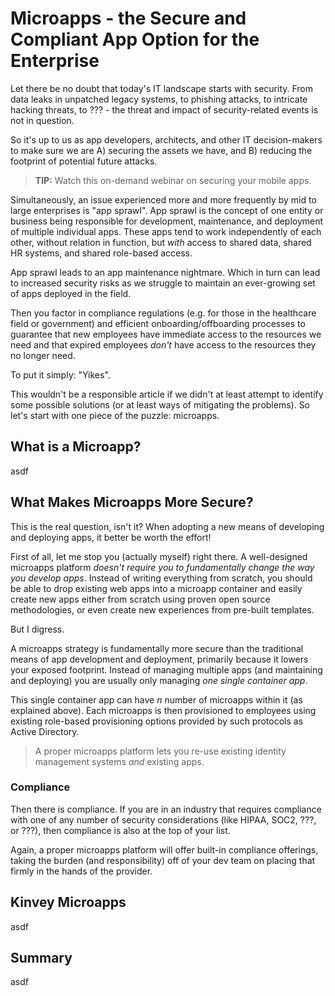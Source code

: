 # Microapps - the Secure and Compliant App Option for the Enterprise

Let there be no doubt that today's IT landscape starts with security. From data leaks in unpatched legacy systems, to phishing attacks, to intricate hacking threats, to ??? - the threat and impact of security-related events is not in question.

So it's up to us as app developers, architects, and other IT decision-makers to make sure we are A) securing the assets we have, and B) reducing the footprint of potential future attacks.

> **TIP:** Watch this on-demand webinar on securing your mobile apps.

Simultaneously, an issue experienced more and more frequently by mid to large enterprises is "app sprawl". App sprawl is the concept of one entity or business being responsible for development, maintenance, and deployment of multiple individual apps. These apps tend to work independently of each other, without relation in function, but *with* access to shared data, shared HR systems, and shared role-based access.

App sprawl leads to an app maintenance nightmare. Which in turn can lead to increased security risks as we struggle to maintain an ever-growing set of apps deployed in the field.

Then you factor in compliance regulations (e.g. for those in the healthcare field or government) and efficient onboarding/offboarding processes to guarantee that new employees have immediate access to the resources we need and that expired employees *don't* have access to the resources they no longer need.

To put it simply: "Yikes".

This wouldn't be a responsible article if we didn't at least attempt to identify some possible solutions (or at least ways of mitigating the problems). So let's start with one piece of the puzzle: microapps.

## What is a Microapp?

asdf

## What Makes Microapps More Secure?

This is the real question, isn't it? When adopting a new means of developing and deploying apps, it better be worth the effort!

First of all, let me stop you (actually myself) right there. A well-designed microapps platform *doesn't require you to fundamentally change the way you develop apps*. Instead of writing everything from scratch, you should be able to drop existing web apps into a microapp container and easily create new apps either from scratch using proven open source methodologies, or even create new experiences from pre-built templates.

But I digress.

A microapps strategy is fundamentally more secure than the traditional means of app development and deployment, primarily because it lowers your exposed footprint. Instead of managing multiple apps (and maintaining and deploying) you are usually only managing *one single container app*.

This single container app can have *n* number of microapps within it (as explained above). Each microapps is then provisioned to employees using existing role-based provisioning options provided by such protocols as Active Directory.

> A proper microapps platform lets you re-use existing identity management systems *and* existing apps.

### Compliance

Then there is compliance. If you are in an industry that requires compliance with one of any number of security considerations (like HIPAA, SOC2, ???, or ???), then compliance is also at the top of your list.

Again, a proper microapps platform will offer built-in compliance offerings, taking the burden (and responsibility) off of your dev team on placing that firmly in the hands of the provider.

## Kinvey Microapps

asdf

## Summary

asdf